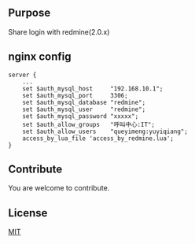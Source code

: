 ## Purpose

Share login with redmine(2.0.x)

## nginx config

```
server {
    ...
    set $auth_mysql_host     "192.168.10.1";
    set $auth_mysql_port     3306;
    set $auth_mysql_database "redmine";
    set $auth_mysql_user     "redmine";
    set $auth_mysql_password "xxxxx";
    set $auth_allow_groups   "呼叫中心:IT";
    set $auth_allow_users    "queyimeng:yuyiqiang";
    access_by_lua_file 'access_by_redmine.lua';
}

```
## Contribute
You are welcome to contribute. 

## License
[MIT](LICENSE)
